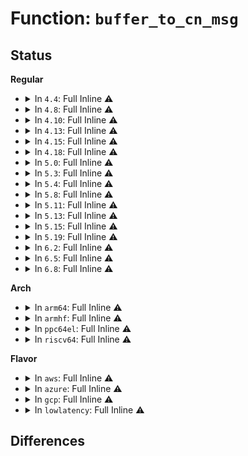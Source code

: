 # Function: <code>buffer_to_cn_msg</code>

## Status
<b>Regular</b>
<ul>
<li>
<details>
<summary>In <code>4.4</code>: Full Inline ⚠️</summary>

**Collision:** Unique Static

**Inline:** Full

**Transformation:** False

**Instances:**

```
In drivers/connector/cn_proc.c (0)
Location: drivers/connector/cn_proc.c:47
Inline: True
```
</details>
</li>
<li>
<details>
<summary>In <code>4.8</code>: Full Inline ⚠️</summary>

**Collision:** Unique Static

**Inline:** Full

**Transformation:** False

**Instances:**

```
In drivers/connector/cn_proc.c (0)
Location: drivers/connector/cn_proc.c:46
Inline: True
```
</details>
</li>
<li>
<details>
<summary>In <code>4.10</code>: Full Inline ⚠️</summary>

**Collision:** Unique Static

**Inline:** Full

**Transformation:** False

**Instances:**

```
In drivers/connector/cn_proc.c (0)
Location: drivers/connector/cn_proc.c:46
Inline: True
```
</details>
</li>
<li>
<details>
<summary>In <code>4.13</code>: Full Inline ⚠️</summary>

**Collision:** Unique Static

**Inline:** Full

**Transformation:** False

**Instances:**

```
In drivers/connector/cn_proc.c (0)
Location: drivers/connector/cn_proc.c:46
Inline: True
```
</details>
</li>
<li>
<details>
<summary>In <code>4.15</code>: Full Inline ⚠️</summary>

**Collision:** Unique Static

**Inline:** Full

**Transformation:** False

**Instances:**

```
In drivers/connector/cn_proc.c (0)
Location: drivers/connector/cn_proc.c:46
Inline: True
```
</details>
</li>
<li>
<details>
<summary>In <code>4.18</code>: Full Inline ⚠️</summary>

**Collision:** Unique Static

**Inline:** Full

**Transformation:** False

**Instances:**

```
In drivers/connector/cn_proc.c (ffffffff816798ae)
Location: drivers/connector/cn_proc.c:46
Inline: True
Inline callers:
  - drivers/connector/cn_proc.c:proc_exit_connector
  - drivers/connector/cn_proc.c:proc_coredump_connector
  - drivers/connector/cn_proc.c:proc_comm_connector
  - drivers/connector/cn_proc.c:proc_ptrace_connector
  - drivers/connector/cn_proc.c:proc_sid_connector
  - drivers/connector/cn_proc.c:proc_id_connector
  - drivers/connector/cn_proc.c:proc_exec_connector
  - drivers/connector/cn_proc.c:proc_fork_connector
```
</details>
</li>
<li>
<details>
<summary>In <code>5.0</code>: Full Inline ⚠️</summary>

**Collision:** Unique Static

**Inline:** Full

**Transformation:** False

**Instances:**

```
In drivers/connector/cn_proc.c (ffffffff8169899e)
Location: drivers/connector/cn_proc.c:46
Inline: True
Inline callers:
  - drivers/connector/cn_proc.c:proc_exit_connector
  - drivers/connector/cn_proc.c:proc_coredump_connector
  - drivers/connector/cn_proc.c:proc_comm_connector
  - drivers/connector/cn_proc.c:proc_ptrace_connector
  - drivers/connector/cn_proc.c:proc_sid_connector
  - drivers/connector/cn_proc.c:proc_id_connector
  - drivers/connector/cn_proc.c:proc_exec_connector
  - drivers/connector/cn_proc.c:proc_fork_connector
```
</details>
</li>
<li>
<details>
<summary>In <code>5.3</code>: Full Inline ⚠️</summary>

**Collision:** Unique Static

**Inline:** Full

**Transformation:** False

**Instances:**

```
In drivers/connector/cn_proc.c (ffffffff816d14ce)
Location: drivers/connector/cn_proc.c:32
Inline: True
Inline callers:
  - drivers/connector/cn_proc.c:proc_exit_connector
  - drivers/connector/cn_proc.c:proc_coredump_connector
  - drivers/connector/cn_proc.c:proc_comm_connector
  - drivers/connector/cn_proc.c:proc_ptrace_connector
  - drivers/connector/cn_proc.c:proc_sid_connector
  - drivers/connector/cn_proc.c:proc_id_connector
  - drivers/connector/cn_proc.c:proc_exec_connector
  - drivers/connector/cn_proc.c:proc_fork_connector
```
</details>
</li>
<li>
<details>
<summary>In <code>5.4</code>: Full Inline ⚠️</summary>

**Collision:** Unique Static

**Inline:** Full

**Transformation:** False

**Instances:**

```
In drivers/connector/cn_proc.c (ffffffff816f52ee)
Location: drivers/connector/cn_proc.c:32
Inline: True
Inline callers:
  - drivers/connector/cn_proc.c:proc_exit_connector
  - drivers/connector/cn_proc.c:proc_coredump_connector
  - drivers/connector/cn_proc.c:proc_comm_connector
  - drivers/connector/cn_proc.c:proc_ptrace_connector
  - drivers/connector/cn_proc.c:proc_sid_connector
  - drivers/connector/cn_proc.c:proc_id_connector
  - drivers/connector/cn_proc.c:proc_exec_connector
  - drivers/connector/cn_proc.c:proc_fork_connector
```
</details>
</li>
<li>
<details>
<summary>In <code>5.8</code>: Full Inline ⚠️</summary>

**Collision:** Unique Static

**Inline:** Full

**Transformation:** False

**Instances:**

```
In drivers/connector/cn_proc.c (ffffffff817adbcc)
Location: drivers/connector/cn_proc.c:33
Inline: True
Inline callers:
  - drivers/connector/cn_proc.c:proc_exit_connector
  - drivers/connector/cn_proc.c:proc_coredump_connector
  - drivers/connector/cn_proc.c:proc_comm_connector
  - drivers/connector/cn_proc.c:proc_ptrace_connector
  - drivers/connector/cn_proc.c:proc_sid_connector
  - drivers/connector/cn_proc.c:proc_id_connector
  - drivers/connector/cn_proc.c:proc_exec_connector
  - drivers/connector/cn_proc.c:proc_fork_connector
```
</details>
</li>
<li>
<details>
<summary>In <code>5.11</code>: Full Inline ⚠️</summary>

**Collision:** Unique Static

**Inline:** Full

**Transformation:** False

**Instances:**

```
In drivers/connector/cn_proc.c (ffffffff817c276c)
Location: drivers/connector/cn_proc.c:33
Inline: True
Inline callers:
  - drivers/connector/cn_proc.c:proc_exit_connector
  - drivers/connector/cn_proc.c:proc_coredump_connector
  - drivers/connector/cn_proc.c:proc_comm_connector
  - drivers/connector/cn_proc.c:proc_ptrace_connector
  - drivers/connector/cn_proc.c:proc_sid_connector
  - drivers/connector/cn_proc.c:proc_id_connector
  - drivers/connector/cn_proc.c:proc_exec_connector
  - drivers/connector/cn_proc.c:proc_fork_connector
```
</details>
</li>
<li>
<details>
<summary>In <code>5.13</code>: Full Inline ⚠️</summary>

**Collision:** Unique Static

**Inline:** Full

**Transformation:** False

**Instances:**

```
In drivers/connector/cn_proc.c (ffffffff817a5c2c)
Location: drivers/connector/cn_proc.c:33
Inline: True
Inline callers:
  - drivers/connector/cn_proc.c:proc_exit_connector
  - drivers/connector/cn_proc.c:proc_coredump_connector
  - drivers/connector/cn_proc.c:proc_comm_connector
  - drivers/connector/cn_proc.c:proc_ptrace_connector
  - drivers/connector/cn_proc.c:proc_sid_connector
  - drivers/connector/cn_proc.c:proc_id_connector
  - drivers/connector/cn_proc.c:proc_exec_connector
  - drivers/connector/cn_proc.c:proc_fork_connector
```
</details>
</li>
<li>
<details>
<summary>In <code>5.15</code>: Full Inline ⚠️</summary>

**Collision:** Unique Static

**Inline:** Full

**Transformation:** False

**Instances:**

```
In drivers/connector/cn_proc.c (ffffffff818315ac)
Location: drivers/connector/cn_proc.c:33
Inline: True
Inline callers:
  - drivers/connector/cn_proc.c:proc_exit_connector
  - drivers/connector/cn_proc.c:proc_coredump_connector
  - drivers/connector/cn_proc.c:proc_comm_connector
  - drivers/connector/cn_proc.c:proc_ptrace_connector
  - drivers/connector/cn_proc.c:proc_sid_connector
  - drivers/connector/cn_proc.c:proc_id_connector
  - drivers/connector/cn_proc.c:proc_exec_connector
  - drivers/connector/cn_proc.c:proc_fork_connector
```
</details>
</li>
<li>
<details>
<summary>In <code>5.19</code>: Full Inline ⚠️</summary>

**Collision:** Unique Static

**Inline:** Full

**Transformation:** False

**Instances:**

```
In drivers/connector/cn_proc.c (ffffffff81972b2d)
Location: drivers/connector/cn_proc.c:33
Inline: True
Inline callers:
  - drivers/connector/cn_proc.c:proc_exit_connector
  - drivers/connector/cn_proc.c:proc_coredump_connector
  - drivers/connector/cn_proc.c:proc_comm_connector
  - drivers/connector/cn_proc.c:proc_ptrace_connector
  - drivers/connector/cn_proc.c:proc_sid_connector
  - drivers/connector/cn_proc.c:proc_id_connector
  - drivers/connector/cn_proc.c:proc_exec_connector
  - drivers/connector/cn_proc.c:proc_fork_connector
```
</details>
</li>
<li>
<details>
<summary>In <code>6.2</code>: Full Inline ⚠️</summary>

**Collision:** Unique Static

**Inline:** Full

**Transformation:** False

**Instances:**

```
In drivers/connector/cn_proc.c (ffffffff81adde5d)
Location: drivers/connector/cn_proc.c:33
Inline: True
Inline callers:
  - drivers/connector/cn_proc.c:proc_exit_connector
  - drivers/connector/cn_proc.c:proc_coredump_connector
  - drivers/connector/cn_proc.c:proc_comm_connector
  - drivers/connector/cn_proc.c:proc_ptrace_connector
  - drivers/connector/cn_proc.c:proc_sid_connector
  - drivers/connector/cn_proc.c:proc_id_connector
  - drivers/connector/cn_proc.c:proc_exec_connector
  - drivers/connector/cn_proc.c:proc_fork_connector
```
</details>
</li>
<li>
<details>
<summary>In <code>6.5</code>: Full Inline ⚠️</summary>

**Collision:** Unique Static

**Inline:** Full

**Transformation:** False

**Instances:**

```
In drivers/connector/cn_proc.c (ffffffff81b2c0cd)
Location: drivers/connector/cn_proc.c:33
Inline: True
Inline callers:
  - drivers/connector/cn_proc.c:proc_exit_connector
  - drivers/connector/cn_proc.c:proc_coredump_connector
  - drivers/connector/cn_proc.c:proc_comm_connector
  - drivers/connector/cn_proc.c:proc_ptrace_connector
  - drivers/connector/cn_proc.c:proc_sid_connector
  - drivers/connector/cn_proc.c:proc_id_connector
  - drivers/connector/cn_proc.c:proc_exec_connector
  - drivers/connector/cn_proc.c:proc_fork_connector
```
</details>
</li>
<li>
<details>
<summary>In <code>6.8</code>: Full Inline ⚠️</summary>

**Collision:** Unique Static

**Inline:** Full

**Transformation:** False

**Instances:**

```
In drivers/connector/cn_proc.c (ffffffff81b8382d)
Location: drivers/connector/cn_proc.c:33
Inline: True
Inline callers:
  - drivers/connector/cn_proc.c:proc_exit_connector
  - drivers/connector/cn_proc.c:proc_coredump_connector
  - drivers/connector/cn_proc.c:proc_comm_connector
  - drivers/connector/cn_proc.c:proc_ptrace_connector
  - drivers/connector/cn_proc.c:proc_sid_connector
  - drivers/connector/cn_proc.c:proc_id_connector
  - drivers/connector/cn_proc.c:proc_exec_connector
  - drivers/connector/cn_proc.c:proc_fork_connector
```
</details>
</li>
</ul>
<b>Arch</b>
<ul>
<li>
<details>
<summary>In <code>arm64</code>: Full Inline ⚠️</summary>

**Collision:** Unique Static

**Inline:** Full

**Transformation:** False

**Instances:**

```
In drivers/connector/cn_proc.c (ffff8000108de8f0)
Location: drivers/connector/cn_proc.c:32
Inline: True
Inline callers:
  - drivers/connector/cn_proc.c:proc_exit_connector
  - drivers/connector/cn_proc.c:proc_coredump_connector
  - drivers/connector/cn_proc.c:proc_comm_connector
  - drivers/connector/cn_proc.c:proc_ptrace_connector
  - drivers/connector/cn_proc.c:proc_sid_connector
  - drivers/connector/cn_proc.c:proc_id_connector
  - drivers/connector/cn_proc.c:proc_exec_connector
  - drivers/connector/cn_proc.c:proc_fork_connector
```
</details>
</li>
<li>
<details>
<summary>In <code>armhf</code>: Full Inline ⚠️</summary>

**Collision:** Unique Static

**Inline:** Full

**Transformation:** False

**Instances:**

```
In drivers/connector/cn_proc.c (c09cd9cc)
Location: drivers/connector/cn_proc.c:32
Inline: True
Inline callers:
  - drivers/connector/cn_proc.c:proc_exit_connector
  - drivers/connector/cn_proc.c:proc_coredump_connector
  - drivers/connector/cn_proc.c:proc_comm_connector
  - drivers/connector/cn_proc.c:proc_ptrace_connector
  - drivers/connector/cn_proc.c:proc_sid_connector
  - drivers/connector/cn_proc.c:proc_id_connector
  - drivers/connector/cn_proc.c:proc_exec_connector
  - drivers/connector/cn_proc.c:proc_fork_connector
```
</details>
</li>
<li>
<details>
<summary>In <code>ppc64el</code>: Full Inline ⚠️</summary>

**Collision:** Unique Static

**Inline:** Full

**Transformation:** False

**Instances:**

```
In drivers/connector/cn_proc.c (c000000000972260)
Location: drivers/connector/cn_proc.c:32
Inline: True
Inline callers:
  - drivers/connector/cn_proc.c:proc_exit_connector
  - drivers/connector/cn_proc.c:proc_coredump_connector
  - drivers/connector/cn_proc.c:proc_comm_connector
  - drivers/connector/cn_proc.c:proc_ptrace_connector
  - drivers/connector/cn_proc.c:proc_sid_connector
  - drivers/connector/cn_proc.c:proc_id_connector
  - drivers/connector/cn_proc.c:proc_exec_connector
  - drivers/connector/cn_proc.c:proc_fork_connector
```
</details>
</li>
<li>
<details>
<summary>In <code>riscv64</code>: Full Inline ⚠️</summary>

**Collision:** Unique Static

**Inline:** Full

**Transformation:** False

**Instances:**

```
In drivers/connector/cn_proc.c (ffffffe000574bbc)
Location: drivers/connector/cn_proc.c:32
Inline: True
Inline callers:
  - drivers/connector/cn_proc.c:proc_exit_connector
  - drivers/connector/cn_proc.c:proc_coredump_connector
  - drivers/connector/cn_proc.c:proc_comm_connector
  - drivers/connector/cn_proc.c:proc_ptrace_connector
  - drivers/connector/cn_proc.c:proc_sid_connector
  - drivers/connector/cn_proc.c:proc_id_connector
  - drivers/connector/cn_proc.c:proc_exec_connector
  - drivers/connector/cn_proc.c:proc_fork_connector
```
</details>
</li>
</ul>
<b>Flavor</b>
<ul>
<li>
<details>
<summary>In <code>aws</code>: Full Inline ⚠️</summary>

**Collision:** Unique Static

**Inline:** Full

**Transformation:** False

**Instances:**

```
In drivers/connector/cn_proc.c (ffffffff816baade)
Location: drivers/connector/cn_proc.c:32
Inline: True
Inline callers:
  - drivers/connector/cn_proc.c:proc_exit_connector
  - drivers/connector/cn_proc.c:proc_coredump_connector
  - drivers/connector/cn_proc.c:proc_comm_connector
  - drivers/connector/cn_proc.c:proc_ptrace_connector
  - drivers/connector/cn_proc.c:proc_sid_connector
  - drivers/connector/cn_proc.c:proc_id_connector
  - drivers/connector/cn_proc.c:proc_exec_connector
  - drivers/connector/cn_proc.c:proc_fork_connector
```
</details>
</li>
<li>
<details>
<summary>In <code>azure</code>: Full Inline ⚠️</summary>

**Collision:** Unique Static

**Inline:** Full

**Transformation:** False

**Instances:**

```
In drivers/connector/cn_proc.c (ffffffff8169871e)
Location: drivers/connector/cn_proc.c:32
Inline: True
Inline callers:
  - drivers/connector/cn_proc.c:proc_exit_connector
  - drivers/connector/cn_proc.c:proc_coredump_connector
  - drivers/connector/cn_proc.c:proc_comm_connector
  - drivers/connector/cn_proc.c:proc_ptrace_connector
  - drivers/connector/cn_proc.c:proc_sid_connector
  - drivers/connector/cn_proc.c:proc_id_connector
  - drivers/connector/cn_proc.c:proc_exec_connector
  - drivers/connector/cn_proc.c:proc_fork_connector
```
</details>
</li>
<li>
<details>
<summary>In <code>gcp</code>: Full Inline ⚠️</summary>

**Collision:** Unique Static

**Inline:** Full

**Transformation:** False

**Instances:**

```
In drivers/connector/cn_proc.c (ffffffff816e8fae)
Location: drivers/connector/cn_proc.c:32
Inline: True
Inline callers:
  - drivers/connector/cn_proc.c:proc_exit_connector
  - drivers/connector/cn_proc.c:proc_coredump_connector
  - drivers/connector/cn_proc.c:proc_comm_connector
  - drivers/connector/cn_proc.c:proc_ptrace_connector
  - drivers/connector/cn_proc.c:proc_sid_connector
  - drivers/connector/cn_proc.c:proc_id_connector
  - drivers/connector/cn_proc.c:proc_exec_connector
  - drivers/connector/cn_proc.c:proc_fork_connector
```
</details>
</li>
<li>
<details>
<summary>In <code>lowlatency</code>: Full Inline ⚠️</summary>

**Collision:** Unique Static

**Inline:** Full

**Transformation:** False

**Instances:**

```
In drivers/connector/cn_proc.c (ffffffff817037ce)
Location: drivers/connector/cn_proc.c:32
Inline: True
Inline callers:
  - drivers/connector/cn_proc.c:proc_exit_connector
  - drivers/connector/cn_proc.c:proc_coredump_connector
  - drivers/connector/cn_proc.c:proc_comm_connector
  - drivers/connector/cn_proc.c:proc_ptrace_connector
  - drivers/connector/cn_proc.c:proc_sid_connector
  - drivers/connector/cn_proc.c:proc_id_connector
  - drivers/connector/cn_proc.c:proc_exec_connector
  - drivers/connector/cn_proc.c:proc_fork_connector
```
</details>
</li>
</ul>

## Differences
